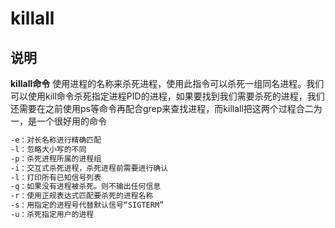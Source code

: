 # killall

## 说明

**killall命令** 使用进程的名称来杀死进程，使用此指令可以杀死一组同名进程。我们可以使用kill命令杀死指定进程PID的进程，如果要找到我们需要杀死的进程，我们还需要在之前使用ps等命令再配合grep来查找进程，而killall把这两个过程合二为一，是一个很好用的命令

  

```sh
-e：对长名称进行精确匹配
-l：忽略大小写的不同
-p：杀死进程所属的进程组
-i：交互式杀死进程，杀死进程前需要进行确认
-l：打印所有已知信号列表
-q：如果没有进程被杀死。则不输出任何信息
-r：使用正规表达式匹配要杀死的进程名称
-s：用指定的进程号代替默认信号“SIGTERM”
-u：杀死指定用户的进程
```
